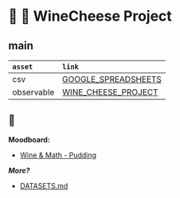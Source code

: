 <!-- # Data [![WinFlow](./hero.png)](./logo.png) -->

# :wine_glass: :cheese: WineCheese Project

<!-- curadoria. -->
<!-- > há uma possível correlação -->

<!-- ![screenshot](./hero.png) -->

## main

<!-- Colons can be used to align columns. -->

| `asset`    | `link`                                                                                                                      |
| :--------- | :-------------------------------------------------------------------------------------------------------------------------- |
| csv        | [GOOGLE_SPREADSHEETS](https://docs.google.com/spreadsheets/d/14P04r8WZfQts62EssXeDiGthDcJTCAALkkkzCy7Aro8/edit?usp=sharing) |
| observable | [WINE_CHEESE_PROJECT](https://observablehq.com/d/1c5678d8c785067e)                                                          |

## :thought_balloon:

**Moodboard:**

-   [Wine & Math - Pudding](https://pudding.cool/2021/03/wine-model/)

**_More?_**

-   [DATASETS.md](./DATASETS.md)
